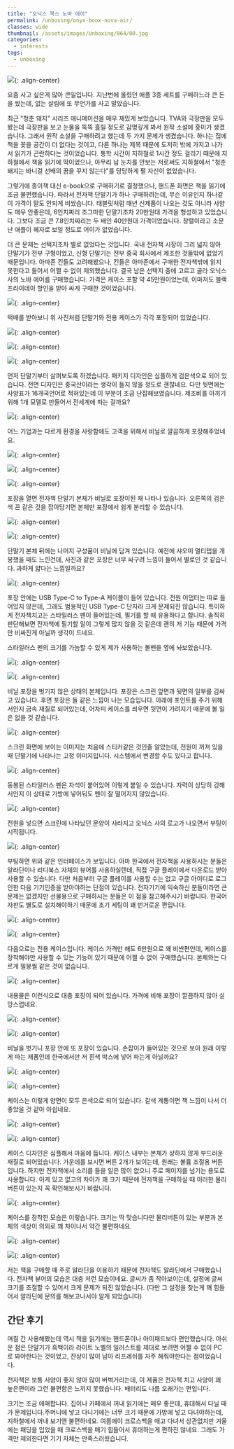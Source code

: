 ```yaml
---
title: "오닉스 북스 노바 에어"
permalink: /unboxing/onyx-boox-nova-air/
classes: wide
thumbnail: /assets/images/Unboxing/064/00.jpg
categories:
  - interests
tags:
  - unboxing
---
```


![](/assets/images/Unboxing/064/00.jpg){: .align-center}

요즘 사고 싶은게 많아 큰일입니다. 지난번에 올렸던 애플 3종 세트를 구매하느라 큰 돈을 썼는데, 없는 살림에 또 무언가를 사고 말았습니다.

최근 "청춘 돼지" 시리즈 애니메이션을 매우 재밌게 보았습니다. TVA와 극장판을 모두 봤는데 극장판을 보고 눈물을 뚝뚝 흘릴 정도로 감명깊게 봐서 원작 소설에 흥미가 생겼습니다. 그래서 원작 소설을 구매하려고 했는데 두 가지 문제가 생겼습니다. 하나는 집에 책을 꽂을 공간이 더 없다는 것이고, 다른 하나는 제목 때문에 도저히 밖에 가지고 나가서 읽기가 곤란하다는 것이었습니다. 통학 시간이 지하철로 1시간 정도 걸리기 때문에 지하철에서 책을 읽기에 딱이었으나, 아무리 남 눈치를 안보는 저로써도 지하철에서 "청춘 돼지는 바니걸 선배의 꿈을 꾸지 않는다"를 당당하게 펼 자신이 없었습니다.

그렇기에 종이책 대신 e-book으로 구매하기로 결정했으나, 핸드폰 화면은 책을 읽기에 조금 불편했습니다. 따라서 전자책 단말기가 하나 구매하려는데, 무슨 이유인지 하나같이 가격이 말도 안되게 비쌌습니다. 태블릿처럼 매년 신제품이 나오는 것도 아니라 사양도 매우 안좋은데, 6인치짜리 조그마한 단말기조차 20만원대 가격을 형성하고 있었습니다. 그보다 조금 큰 7.8인치짜리는 두 배인 40만원대 가격이었습니다. 창렬이라고 소문난 애플이 혜자로 보일 정도로 어이가 없었습니다.

더 큰 문제는 선택지조차 별로 없었다는 것입니다. 국내 전자책 시장이 그리 넓지 않아 단말기가 전부 구형이었고, 신형 단말기는 전부 중국 회사에서 제조한 것들밖에 없었기 때문입니다. 아마존 킨들도 고려해봤으나, 킨들은 아마존에서 구매한 전자책밖에 읽지 못한다고 들어서 어쩔 수 없이 제외했습니다. 결국 남은 선택지 중에 고르고 골라 오닉스 사의 노바 에어를 구매했습니다. 가격은 케이스 포함 약 45만원이었는데, 이마저도 블랙 프라이데이 할인을 받아 싸게 구매한 것이었습니다.

![](/assets/images/Unboxing/064/01.jpg){: .align-center}

택배를 받아보니 위 사진처럼 단말기와 전용 케이스가 각각 포장되어 있었습니다.

![](/assets/images/Unboxing/064/02.jpg){: .align-center}

![](/assets/images/Unboxing/064/03.jpg){: .align-center}

![](/assets/images/Unboxing/064/04.jpg){: .align-center}

먼저 단말기부터 살펴보도록 하겠습니다. 패키지 디자인은 심플하게 검은색으로 되어 있습니다. 전면 디자인은 중국산이라는 생각이 들지 않을 정도로 괜찮네요. 다만 뒷면에는 사양표가 16개국언어로 적혀있는데 이 부분이 조금 난잡해보였습니다. 제조비를 아끼기 위해 1개 모델로 만들어서 전세계에 파는 걸까요?

![](/assets/images/Unboxing/064/05.jpg){: .align-center}

어느 기업과는 다르게 환경을 사랑함에도 고객을 위해서 비닐로 깔끔하게 포장해주었네요.

![](/assets/images/Unboxing/064/06.jpg){: .align-center}

![](/assets/images/Unboxing/064/07.jpg){: .align-center}

![](/assets/images/Unboxing/064/08.jpg){: .align-center}

포장을 열면 전자책 단말기 본체가 비닐로 포장이된 채 나타나 있습니다. 오른쪽의 검은색 끈 같은 것을 잡아당기면 본체만 포장에서 쉽게 분리할 수 있습니다.

![](/assets/images/Unboxing/064/09.jpg){: .align-center}

![](/assets/images/Unboxing/064/10.jpg){: .align-center}

단말기 본체 뒤에는 나머지 구성품이 비닐에 담겨 있습니다. 예전에 샤오미 멀티탭을 개봉했을 때도 느낀건데, 사진과 같은 포장은 너무 싸구려 느낌이 들어서 별로인 것 같습니다. 과하게 얇다는 느낌일까요?

![](/assets/images/Unboxing/064/11.jpg){: .align-center}

포장 안에는 USB Type-C to Type-A 케이블이 들어 있습니다. 전원 어댑터는 따로 들어있지 않은데, 그래도 범용적인 USB Type-C 단자라 크게 문제되진 않습니다. 특이하게 전자책치고는 스타일러스 펜이 들어있는데, 필기를 할 때 유용하다고 합니다. 솔직히 판단해보면 전자책에 필기할 일이 그렇게 많지 않을 것 같은데 괜히 저 기능 때문에 가격만 비싸진게 아닐까 생각이 드네요.

스타일러스 펜의 크기를 가늠할 수 있게 제가 사용하는 볼펜을 옆에 놔보았습니다.

![](/assets/images/Unboxing/064/12.jpg){: .align-center}

![](/assets/images/Unboxing/064/13.jpg){: .align-center}

비닐 포장을 벗기지 않은 상태의 본체입니다. 포장은 스크린 앞면과 뒷면의 일부를 감싸고 있습니다. 후면 포장은 돌 같은 느낌이 나는 모습입니다. 아래에 포인트를 주기 위해서인지 금속 재질로 되어있는데, 어차피 케이스를 씌우면 뒷면이 가려지기 때문에 볼 일은 없을 것 같습니다.

![](/assets/images/Unboxing/064/14.jpg){: .align-center}

스크린 화면에 보이는 이미지는 처음에 스티커같은 것인줄 알았는데, 전원이 꺼져 있을 때 단말기에 나타나는 고정 이미지입니다. 시스템에서 변경할 수도 있다고 합니다.

![](/assets/images/Unboxing/064/15.jpg){: .align-center}

동봉된 스타일러스 펜은 자석이 붙어있어 이렇게 붙일 수 있습니다. 자력이 상당히 강해서인지 이 상태로 가방에 넣어둬도 펜이 잘 떨어지지 않았습니다.

![](/assets/images/Unboxing/064/16.jpg){: .align-center}

전원을 넣으면 스크린에 나타났던 문양이 사라지고 오닉스 사의 로고가 나오면서 부팅이 시작됩니다.

![](/assets/images/Unboxing/064/17.jpg){: .align-center}

부팅하면 위와 같은 인터페이스가 보입니다. 아마 한국에서 전자책을 사용하시는 분들은 알라딘이나 리디북스 자체의 뷰어를 사용하실텐데, 직접 구글 플레이에서 다운로드 받아 사용할 수 있습니다. 다만 처음부터 구글 플레이를 사용할 수는 없고 구글 아이디로 로그인한 다음 기기인증을 받아야하는 단점이 있습니다. 전자기기에 익숙하신 분들이라면 큰 문제는 없겠지만 선물용으로 구매하시는 분들은 이 점을 참고해주시기 바랍니다. 한국어 자판도 별도로 설치해야하기 때문에 초기 세팅이 꽤 번거로운 편입니다.

![](/assets/images/Unboxing/064/18.jpg){: .align-center}

![](/assets/images/Unboxing/064/19.jpg){: .align-center}

다음으로는 전용 케이스입니다. 케이스 가격만 해도 6만원으로 꽤 비싼편인데, 케이스를 장착해야만 사용할 수 있는 기능이 있기 때문에 어쩔 수 없이 구매했습니다. 본체와는 다르게 밀봉씰 같은 것이 없습니다.

![](/assets/images/Unboxing/064/20.jpg){: .align-center}

내용물은 이런식으로 대충 포장이 되어 있습니다. 가격에 비해 포장이 깔끔하지 않아 실망스럽네요.

![](/assets/images/Unboxing/064/21.jpg){: .align-center}

![](/assets/images/Unboxing/064/22.jpg){: .align-center}

비닐을 벗기니 포장 안에 또 포장이 있습니다. 손잡이가 들어있는 것으로 보아 원래 이렇게 파는 제품인데 한국에서만 저 흰색 박스에 넣어 파는게 아닐까요?

![](/assets/images/Unboxing/064/23.jpg){: .align-center}

![](/assets/images/Unboxing/064/24.jpg){: .align-center}

케이스는 이렇게 양면이 모두 은색으로 되어 있습니다. 갈색 계통이면 책 느낌이 나서 더 좋았을 것 같아 아쉽네요.

![](/assets/images/Unboxing/064/25.jpg){: .align-center}

![](/assets/images/Unboxing/064/26.jpg){: .align-center}

케이스 디자인은 심플해서 마음에 듭니다. 케이스 내부는 본체가 상하지 않게 부드러운 재질로 되어있습니다. 가운데를 보시면 버튼 2개가 보이는데, 원래는 볼륨 조절용 버튼입니다. 하지만 전자책에서 소리를 들을 일은 많이 없으니 주로 페이지를 넘기는 용도로 사용합니다. 이게 있고 없고의 차이가 꽤 크기 때문에 전자책을 구매하실 때 이러한 물리 버튼이 있는지 꼭 확인해보시기 바랍니다.

![](/assets/images/Unboxing/064/27.jpg){: .align-center}

케이스를 장착한 모습은 이렇습니다. 크기는 딱 맞습니다만 물리버튼이 있는 부분과 본체의 색상이 의외로 꽤 차이나서 약간 불편하네요.

![](/assets/images/Unboxing/064/28.jpg){: .align-center}

![](/assets/images/Unboxing/064/29.jpg){: .align-center}

저는 책을 구매할 때 주로 알라딘을 이용하기 때문에 전자책도 알라딘에서 구매했습니다. 전자책 뷰어의 모습은 대충 저런 모습이네요. 글씨가 좀 작아보이는데, 설정에 글씨 크기를 조절할 수 있어서 크게 문제가 되진 않았습니다. (다만 그 설정을 찾는게 꽤 힘들어서 알라딘에 문의를 해보고나서야 알게 되었습니다)

## 간단 후기

며칠 간 사용해봤는데 역시 책을 읽기에는 핸드폰이나 아이패드보다 편안했습니다. 아쉬운 점은 단말기가 흑백이라 라이트 노벨의 일러스트를 제대로 보려면 어쩔 수 없이 PC로 봐야한다는 것이었고, 잔상이 많이 남아 리프레쉬를 자주 해줘야한다는 점이었습니다.

전자책은 보통 사양이 좋지 않아 많이 버벅거리는데, 이 제품은 전자책 치고 사양이 꽤 높은편이라 그런 불편함은 느끼지 못했습니다. 배터리도 나름 오래가는 편입니다.

크기는 조금 애매합니다. 집이나 카페에서 꺼내 읽기에는 매우 좋은데, 휴대해서 다닐 때가 문제입니다.주머니에 넣고 다니기에는 너무 크기 때문에 가방에 넣고 다녀야하는데, 지하철에서 꺼내 보기엔 불편하네요. 여름에야 크로스백을 매고 다녀서 상관없지만 겨울에는 패딩을 입었을 때 크로스백을 매기 힘들어서 휴대하는게 편하진 않네요. 그래도 가격만 제외한다면 기기 자체는 만족스러웠습니다.
